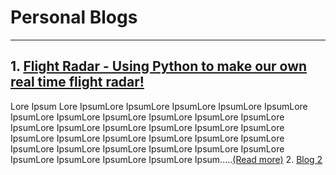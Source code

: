 # Personal Blogs

---

## 1. [Flight Radar - Using Python to make our own real time flight radar!](https://high-in-entropy.github.io/resume2/1flight-radar)
Lore Ipsum Lore IpsumLore IpsumLore IpsumLore IpsumLore IpsumLore IpsumLore IpsumLore IpsumLore IpsumLore IpsumLore IpsumLore IpsumLore IpsumLore IpsumLore IpsumLore IpsumLore IpsumLore IpsumLore IpsumLore IpsumLore IpsumLore IpsumLore IpsumLore IpsumLore IpsumLore IpsumLore IpsumLore IpsumLore IpsumLore IpsumLore IpsumLore IpsumLore IpsumLore Ipsum.....[(Read more)](https://high-in-entropy.github.io/resume2/1flight-radar)
2. [Blog 2](https://link.com)
